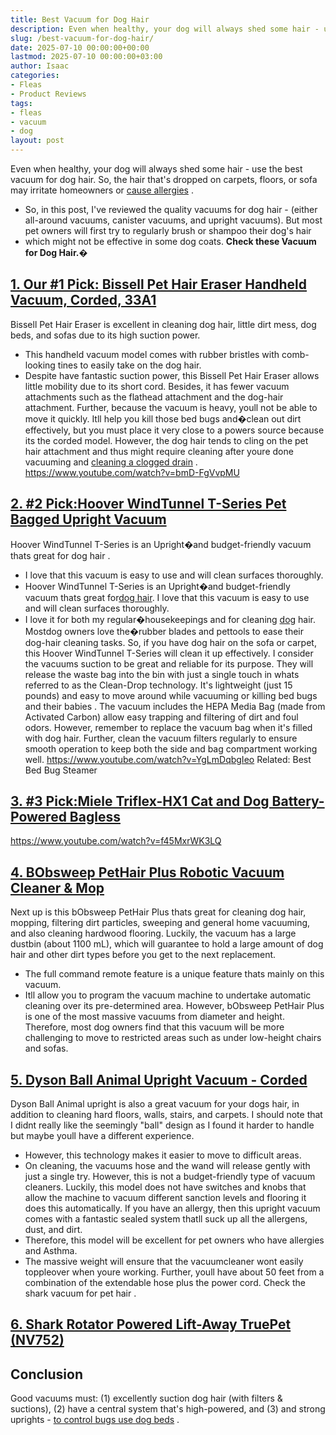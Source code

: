 ```yaml
---
title: Best Vacuum for Dog Hair
description: Even when healthy, your dog will always shed some hair - use the best vacuum for dog hair. So, the hair that's dropped on carpets, floors, or sofa may...
slug: /best-vacuum-for-dog-hair/
date: 2025-07-10 00:00:00+00:00
lastmod: 2025-07-10 00:00:00+03:00
author: Isaac
categories:
- Fleas
- Product Reviews
tags:
- fleas
- vacuum
- dog
layout: post
---
```

Even when healthy, your dog will always shed some hair - use the best vacuum for dog hair. So, the hair that's dropped on carpets, floors, or sofa may irritate homeowners or
[cause allergies](https://www.aaaai.org/conditions-treatments/allergies/pet-allergy)
.
- So, in this post, I've reviewed the quality vacuums for dog hair - (either all-around vacuums, canister vacuums, and upright vacuums).
But most pet owners will first try to regularly
brush
or
shampoo their dog's hair
- which might not be effective in some dog coats.
**Check these Vacuum for Dog Hair.�**

## [1. Our #1 Pick: Bissell Pet Hair Eraser Handheld Vacuum, Corded, 33A1](https://www.amazon.com/dp/B001EYFQ28/?tag=p-policy-20)

Bissell Pet Hair Eraser is excellent in cleaning dog hair, little dirt mess, dog beds, and sofas due to its high suction power.
- This handheld vacuum model comes with rubber bristles with comb-looking tines to easily take on the dog hair.
- Despite have fantastic suction power, this Bissell Pet Hair Eraser allows little mobility due to its short cord.
Besides, it has fewer vacuum attachments such as the flathead attachment and the dog-hair attachment.
Further, because the vacuum is heavy, youll not be able to move it quickly.
Itll help you
kill those bed bugs
and�clean out dirt effectively, but you must place it very close to a powers source because its the corded model.
However, the dog hair tends to cling on the pet hair attachment  and thus might require cleaning after youre done vacuuming and
[cleaning a clogged drain](https://pestpolicy.com/best-drain-cleaner//)
.
https://www.youtube.com/watch?v=bmD-FgVvpMU
## [2. #2 Pick:Hoover WindTunnel T-Series Pet Bagged Upright Vacuum](https://www.amazon.com/dp/B001304XKE/?tag=p-policy-20)

Hoover WindTunnel T-Series is an Upright�and budget-friendly
vacuum thats great for dog hair
.
- I love that this vacuum is easy to use and will clean surfaces thoroughly.
- Hoover WindTunnel T-Series is an Upright�and budget-friendly vacuum thats great for[dog hair](https://pestpolicy.com/can-dog-[fleas](https://pestpolicy.com/best-dog-backpack-carrier-for-hiking/)-transfer-to-humans/).
I love that this vacuum is easy to use and will clean surfaces thoroughly.
- I love it for both my regular�housekeepings and for cleaning [dog](https://pestpolicy.com/best-dog-beds/) hair. Mostdog owners love the�rubber blades and pettools to ease their dog-hair cleaning tasks.
So, if you have dog hair on the sofa or carpet, this Hoover WindTunnel T-Series will clean it up effectively. I consider the vacuums suction to be great and reliable for its purpose.
They will release the waste bag into the bin with just a single touch  in whats referred to as the Clean-Drop technology.
It's lightweight (just 15 pounds) and easy to move around while vacuuming or
killing bed bugs and their babies
.
The vacuum includes the HEPA Media Bag (made from Activated Carbon) allow easy trapping and filtering of dirt and foul odors.
However, remember to replace the vacuum bag when it's filled with dog hair.
Further, clean the vacuum filters regularly to ensure smooth operation to keep both the side and bag compartment working well.
https://www.youtube.com/watch?v=YgLmDqbgIeo
Related:
Best Bed Bug Steamer
## [3. #3 Pick:Miele Triflex-HX1 Cat and Dog Battery-Powered Bagless](https://www.amazon.com/dp/B075S9NZJL/?tag=p-policy-20)

https://www.youtube.com/watch?v=f45MxrWK3LQ
## [4. BObsweep PetHair Plus Robotic Vacuum Cleaner & Mop](https://www.amazon.com/dp/B01JSSGSY6/?tag=p-policy-20)

Next up is this bObsweep PetHair Plus thats great for cleaning dog hair, mopping, filtering dirt particles, sweeping and general home vacuuming, and also cleaning hardwood flooring.
Luckily, the vacuum has a large dustbin (about 1100 mL), which will guarantee to hold a large amount of dog hair and other dirt types before you get to the next replacement.
- The full command remote feature is a unique feature thats mainly on this vacuum.
- Itll allow you to program the vacuum machine to undertake automatic cleaning over its pre-determined area.
However, bObsweep PetHair Plus is one of the most massive vacuums from diameter and height.
Therefore, most dog owners find that this vacuum will be more challenging to move to restricted areas such as under low-height chairs and sofas.
## [5. Dyson Ball Animal Upright Vacuum - Corded](https://www.amazon.com/dp/B01BGS9JVA/?tag=p-policy-20)

Dyson Ball Animal upright is also a great vacuum for your dogs hair, in addition to cleaning hard floors, walls, stairs, and carpets.
I should note that I didnt really like the seemingly "ball" design as I found it harder to handle  but maybe youll have a different experience.
- However, this technology makes it easier to move to difficult areas.
- On cleaning, the vacuums hose and the wand will release gently with just a single try.
However, this is not a budget-friendly type of vacuum cleaners.
Luckily, this model does not have switches and knobs that allow the machine to vacuum different sanction levels and flooring  it does this automatically.
If you have an allergy, then this upright vacuum comes with a fantastic sealed system thatll suck up all the allergens, dust, and dirt.
- Therefore, this model will be excellent for pet owners who have allergies and Asthma.
- The massive weight will ensure that the vacuumcleaner wont easily toppleover when youre working.
Further, youll have about 50 feet from a combination of the extendable hose plus the power cord. Check the
shark vacuum for pet hair
.
## [6. Shark Rotator Powered Lift-Away TruePet (NV752)](https://www.amazon.com/dp/B00X7R1FZ2/?tag=p-policy-20)

## Conclusion
Good vacuums must: (1) excellently suction dog hair (with filters & suctions), (2) have a central system that's high-powered, and (3) and strong uprights -
[to control bugs use dog beds](https://pestpolicy.com/best-dog-beds/)
.